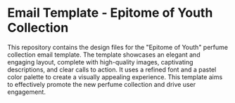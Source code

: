 # Email Template - Epitome of Youth Collection

This repository contains the design files for the "Epitome of Youth" perfume collection email template. The template showcases an elegant and engaging layout, complete with high-quality images, captivating descriptions, and clear calls to action. It uses a refined font and a pastel color palette to create a visually appealing experience. This template aims to effectively promote the new perfume collection and drive user engagement.
